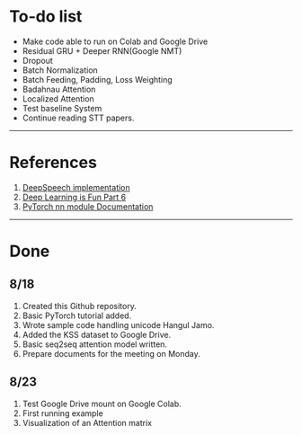 # To-do list
* Make code able to run on Colab and Google Drive
* Residual GRU + Deeper RNN(Google NMT)
* Dropout
* Batch Normalization
* Batch Feeding, Padding, Loss Weighting
* Badahnau Attention
* Localized Attention
* Test baseline System
* Continue reading STT papers.

---

# References
1. [DeepSpeech implementation](https://github.com/mozilla/DeepSpeech)
2. [Deep Learning is Fun Part 6](https://medium.com/@jongdae.lim/%EA%B8%B0%EA%B3%84-%ED%95%99%EC%8A%B5-machine-learning-%EC%9D%80-%EC%A6%90%EA%B2%81%EB%8B%A4-part-6-eb0ed6b0ed1d)
3. [PyTorch nn module Documentation](https://pytorch.org/docs/stable/nn.html)

---

# Done
## 8/18
1. Created this Github repository.
2. Basic PyTorch tutorial added.
3. Wrote sample code handling unicode Hangul Jamo. 
4. Added the KSS dataset to Google Drive.
5. Basic seq2seq attention model written.
6. Prepare documents for the meeting on Monday.

## 8/23
1. Test Google Drive mount on Google Colab.
2. First running example
3. Visualization of an Attention matrix
